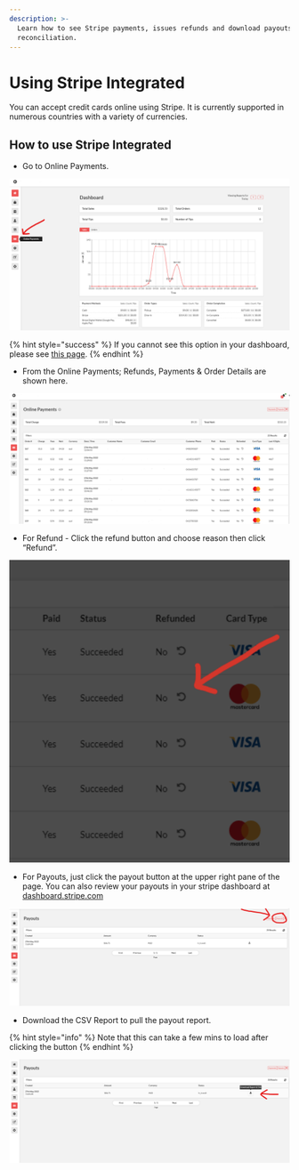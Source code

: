 ```yaml
---
description: >-
  Learn how to see Stripe payments, issues refunds and download payouts for
  reconciliation.
---
```


# Using Stripe Integrated

You can accept credit cards online using Stripe. It is currently supported in numerous countries with a variety of currencies.&#x20;

## How to use Stripe Integrated

* Go to Online Payments.

![](<../.gitbook/assets/image (8).png>)

{% hint style="success" %}
If you cannot see this option in your dashboard, please see [this page](setup-integrated-stripe-payments.md).
{% endhint %}

* From the Online Payments; Refunds, Payments & Order Details are shown here.

![Example of the integrated payments dashboard without customer data.](<../.gitbook/assets/image (7).png>)

* For Refund - Click the refund button and choose reason then click “Refund”.

![](<../.gitbook/assets/image (10).png>)

* For Payouts, just click the payout button at the upper right pane of the page.  You can also review your payouts in your stripe dashboard at [dashboard.stripe.com](https://dashboard.stripe.com)

![](<../.gitbook/assets/image (12).png>)

* Download the CSV Report to pull the payout report. &#x20;

{% hint style="info" %}
Note that this can take a few mins to load after clicking the button
{% endhint %}

![](<../.gitbook/assets/image (11).png>)
